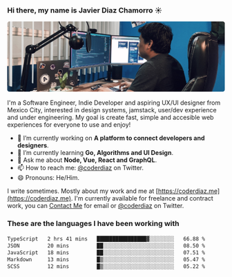 ### Hi there, my name is Javier Diaz Chamorro ☀️
![My Setup](./cover.png)

I'm a Software Engineer, Indie Developer and aspiring UX/UI designer from Mexico City, interested in design systems, jamstack, user/dev experience and under engineering. My goal is create fast, simple and accesible web experiences for everyone to use and enjoy!

<!--
**coderdiaz/coderdiaz** is a ✨ _special_ ✨ repository because its `README.md` (this file) appears on your GitHub profile.

Here are some ideas to get you started:

- 🔭 I’m currently working on ...
- 🌱 I’m currently learning ...
- 👯 I’m looking to collaborate on ...
- 🤔 I’m looking for help with ...
- 💬 Ask me about ...
- 📫 How to reach me: ...
- 😄 Pronouns: ...
- ⚡ Fun fact: ...
-->

- 🔭  I’m currently working on **A platform to connect developers and designers**.
- 🌱  I’m currently learning **Go, Algorithms and UI Design**.
- 💬  Ask me about **Node, Vue, React and GraphQL**.
- 📫  How to reach me: [@coderdiaz](https://twitter.com/coderdiaz) on Twitter.
- 😄  Pronouns: He/Him.

I write sometimes. Mostly about my work and me at [https://coderdiaz.me](https://coderdiaz.me). I'm currently available for freelance and contract work, you can [Contact Me](mailto:hey@coderdiaz.me) for email or [@coderdiaz](https://twitter.com/coderdiaz) on Twitter.

### These are the languages I have been working with
<!--START_SECTION:waka-->
```text
TypeScript   2 hrs 41 mins   ████████████████▓░░░░░░░░   66.88 % 
JSON         20 mins         ██░░░░░░░░░░░░░░░░░░░░░░░   08.50 % 
JavaScript   18 mins         ██░░░░░░░░░░░░░░░░░░░░░░░   07.51 % 
Markdown     13 mins         █▒░░░░░░░░░░░░░░░░░░░░░░░   05.47 % 
SCSS         12 mins         █▒░░░░░░░░░░░░░░░░░░░░░░░   05.22 % 
```
<!--END_SECTION:waka-->
